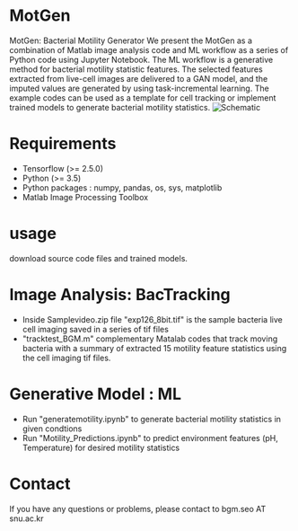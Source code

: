 # MotGen
MotGen: Bacterial Motility Generator 
We present the MotGen as a combination of Matlab image analysis code and ML workflow as a series of Python code using Jupyter Notebook. The ML workflow is a generative method for bacterial motility statistic features. The selected features extracted from live-cell images are delivered to a GAN model, and the imputed values are generated by using task-incremental learning. The example codes can be used as a template for cell tracking or implement trained models to generate bacterial motility statistics. 
![Schematic](https://github.com/bgmseo/MotGen/assets/118337203/64635022-256d-43b4-8b75-b805f9378bc9)

# Requirements 
* Tensorflow (>= 2.5.0)
* Python (>= 3.5)
* Python packages : numpy, pandas, os, sys, matplotlib
* Matlab Image Processing Toolbox

# usage 
download source code files and trained models. 

# Image Analysis: BacTracking
* Inside Samplevideo.zip file "exp126_8bit.tif" is the sample bacteria live cell imaging saved in a series of tif files 
* "tracktest_BGM.m" complementary Matalab codes that track moving bacteria with a summary of extracted 15 motility feature statistics using the cell imaging tif files.  
  
# Generative Model : ML 
* Run "generatemotility.ipynb" to generate bacterial motility statistics in given condtions
* Run "Motility_Predictions.ipynb" to predict environment features (pH, Temperature) for desired motility statistics 

# Contact 
If you have any questions or problems, please contact to bgm.seo AT snu.ac.kr

